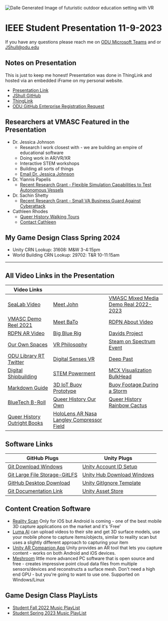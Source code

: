 ![Dalle Generated Image of futuristic outdoor education setting with VR](./Images/DalleHeaderVRFuture.png)

# IEEE Student Presentation 11-9-2023

If you have any questions please reach me on [ODU Microsoft Teams](https://teams.microsoft.com/l/chat/0/0?users=jshull@odu.edu) and or [JShull@odu.edu](mailto:jshull@odu.edu)

## Notes on Presentation

This is just to keep me honest! Presentation was done in ThingLink and hosted via an embedded iFrame on my personal website.

* [Presentation Link](https://fuzzphyte.com/ieee-presentation-2023)
* [JShull GitHub](https://github.com/jshull)
* [ThingLink](https://www.thinglink.com/home)
* [ODU GitHub Enterprise Registration Request](mailto:jshull@odu.edu?subject=Give%20me%20the%20Git!)

## Researchers at VMASC Featured in the Presentation

* Dr. Jessica Johnson
  * Research I work closest with - we are building an empire of educational software
  * Doing work in AR/VR/XR
  * Interactive STEM workshops
  * Building all sorts of things
  * [Email Dr. Jessica Johnson](mailto:j17johnso@odu.edu?subject=Team%20WaterGame!)
* Dr. Yiannis Papelis
  * [Recent Research Grant - Flexible Simulation Capabilities to Test Autonomous Vessels](https://www.odu.edu/article/odu-researcher-awarded-2-million-navy-project-to-develop-flexible-simulation-capabilities)
* Dr. Sachin Shetty
  * [Recent Research Grant - Small VA Business Guard Against Cyberattack](https://www.odu.edu/article/odu-awarded-1m-to-help-small-va-businesses-guard-against-cyberattacks)
* Cathleen Rhodes
  * [Queer History Walking Tours](https://sites.wp.odu.edu/tqhp/queer-walking-tour/)
  * [Contact Cathleen](https://www.odu.edu/directory/cathleen-rhodes)

## My Game Design Class Spring 2024

* Unity CRN Lookup: 31608: M&W 3-4:15pm
* World Building CRN Lookup: 29702: T&R 10-11:15am

<div style="page-break-before: always;"></div>

---

## All Video Links in the Presentation

| Video Links                                        |                    |                    |
| -------------------------------------------------- | ------------------ | ------------------ |
| [SeaLab Video](https://youtu.be/R9Cvacq7F-k)       | [Meet John](https://youtu.be/F-wHUHyhsLw)      | [VMASC Mixed Media Demo Real 2022-2023](https://youtu.be/LwdVYwTPNq8) |
| [VMASC Demo Reel 2021](https://youtu.be/bSq05E9b9b8) | [Meet BaTo](https://youtu.be/0JeCrMqDwbY)     | [RDPN About Video](https://youtu.be/uK4vt8Ct8DI) |
| [RDPN AR Video](https://youtu.be/oJ8t6WAH50o)        | [Big Blue Rig](https://youtu.be/WJ4EAgzgnSk) | [Davids Project](https://youtu.be/E_920zR2QYo) |
| [Our Own Spaces](https://eportfolio4.wixsite.com/our-own-spaces) | [VR Philosophy](https://youtu.be/MoGW3ySNRqg) | [Steam on Spectrum Event](https://youtu.be/BYAkRZobPf4) |
| [ODU Library RT Twitter](https://youtu.be/L7-TkfYY18I) | [Digital Senses VR](https://youtu.be/pHXWePXuvr0) | [Deep Past](https://youtu.be/7S_oFlLmUNg) |
| [Digital Shipbuilding](https://youtu.be/aapmfbH45Cs) | [STEM Powerment](https://youtu.be/riORyvk4nVI) | [MCX Visualization BulkHead](https://youtu.be/y4-URzIZdes) |
| [Markdown Guide](https://www.markdownguide.org/)  | [3D IoT Buoy Prototype](https://skfb.ly/oErsu) | [Buoy Footage During a Storm](https://youtu.be/NNBuwf-SIOs) |
| [BlueTech B-Roll](https://youtu.be/ukfFVaSchXs)      | [Queer History Our Own](https://youtu.be/KtXFXkhwA00) | [Queer History Rainbow Cactus](https://youtu.be/8foa5nbURus) |
| [Queer History Outright Books](https://youtu.be/nQzyDm9at6c) | [HoloLens AR Nasa Langley Compressor Field](https://youtu.be/U_TpdZAtv_Y) |                    |

## Software Links

| GitHub Plugs                                       | Unity Plugs                                      |
| -------------------------------------------------- | -------------------------------------------------- |
| [Git Download Windows](https://git-scm.com/download/win) | [Unity Account ID Setup](https://id.unity.com/en/conversations/c2016f3e-64f8-49dd-aab3-7dbbd1246252001f?view=register) |
| [Git Large File Storage-GitLFS](https://git-lfs.com/) | [Unity Hub Download Windows](https://public-cdn.cloud.unity3d.com/hub/prod/UnityHubSetup.exe?_ga=2.84960474.216678318.1673466041-215617741.1670276335&_gac=1.186748634.1671739732.CjwKCAiAnZCdBhBmEiwA8nDQxejInOjjSGflQNg_ljlR4V4ugOfktvmxEWIGjm1D-1quNhOBbgzWUBoCWtMQAvD_BwE) |
| [GitHub Desktop Download](https://desktop.github.com/) | [Unity GitIgnore Template](https://github.com/github/gitignore/blob/main/Unity.gitignore) |
| [Git Documentation Link](https://git-scm.com/docs) | [Unity Asset Store](https://assetstore.unity.com/) |

## Content Creation Software

* [Reality Scan](https://www.unrealengine.com/en-US/blog/realityscan-is-now-free-to-download-on-ios) Only for iOS but Android is coming - one of the best mobile 3D capture applications on the market and it's 'Free'
* [Luma AI](https://lumalabs.ai/) can upload videos to their site and get 3D surface models, use your mobile phone to capture items/objects, similar to reality scan but uses a slightly different approach to capturing your item
* [Unity AR Companion App](https://blog.unity.com/technology/the-ar-companion-app-is-now-available) Unity provides an AR tool that lets you capture content - works on both Android and iOS devices.
* [Meshroom](https://alicevision.org/#meshroom) little more advanced PC software that is open source and free - creates impressive point cloud data files from multiple sensors/devices and reconstructs a surface mesh. Don't need a high end GPU - but you're going to want to use one. Supported on Windows/Linux

## Game Design Class PlayLists

* [Student Fall 2022 Music PlayList](https://music.apple.com/us/playlist/game-395-23699/pl.u-xlyNEdNCDpkae)
* [Student Spring 2023 Music PlayList](https://music.apple.com/us/playlist/game395-odu-33915/pl.u-KVXBk1vFRmZPd)

